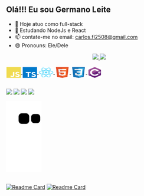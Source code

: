 ## Olá!!! Eu sou Germano Leite

- 🔭 Hoje atuo como full-stack
- 🌱 Estudando NodeJs e React 
- 📫 contate-me no email: carlos.fl2508@gmail.com
- 😄 Pronouns: Ele/Dele

<div align="center">
  <a href="https://github.com/GermanoFLeite">
  <img height="200em" src="https://github-readme-stats.vercel.app/api?username=germanofleite&show_icons=true&theme=tokyonight&include_all_commits=true&count_private=true"/>    
  <img height="200em"  src="https://github-readme-stats.vercel.app/api/top-langs/?username=germanofleite&layout=compact&langs_count=7&theme=tokyonight"/>
</div>

<div style="display: inline_block"><br>
  <img align="center" alt="Rafa-Js" height="30" width="40" src="https://raw.githubusercontent.com/devicons/devicon/master/icons/javascript/javascript-plain.svg">
  <img align="center" alt="Rafa-Ts" height="30" width="40" src="https://raw.githubusercontent.com/devicons/devicon/master/icons/typescript/typescript-plain.svg">
  <img align="center" alt="Rafa-React" height="30" width="40" src="https://raw.githubusercontent.com/devicons/devicon/master/icons/react/react-original.svg">
  <img align="center" alt="Rafa-HTML" height="30" width="40" src="https://raw.githubusercontent.com/devicons/devicon/master/icons/html5/html5-original.svg">
  <img align="center" alt="Rafa-CSS" height="30" width="40" src="https://raw.githubusercontent.com/devicons/devicon/master/icons/css3/css3-original.svg">
  <img align="center" alt="Rafa-Csharp" height="30" width="40" src="https://raw.githubusercontent.com/devicons/devicon/master/icons/csharp/csharp-original.svg">

</div>

##

<div>
    
  <a href="https://instagram.com/germano.fl" target="_blank"><img src="https://img.shields.io/badge/-Instagram-%23E4405F?style=for-the-badge&logo=instagram&logoColor=white" target="_blank"></a>
 <a href="https://discord.gg/wagxzStdcR" target="_blank"><img src="https://img.shields.io/badge/Discord-7289DA?style=for-the-badge&logo=discord&logoColor=white" target="_blank"></a> 
  <a href = "mailto:carlos.fl2508@gmail.com"><img src="https://img.shields.io/badge/Gmail-D14836?style=for-the-badge&logo=gmail&logoColor=white" target="_blank"></a>
  <a href="https://www.linkedin.com/in/germanoferreiradev" target="_blank"><img src="https://img.shields.io/badge/-LinkedIn-%230077B5?style=for-the-badge&logo=linkedin&logoColor=white" target="_blank"></a> 
  
  ![Snake animation](https://github.com/germanofleite/germanofleite/blob/output/github-contribution-grid-snake.svg)
  
</div>
  
 ##
  

  [![Readme Card](https://github-readme-stats.vercel.app/api/pin?username=germanofleite&repo=HackthonUp)](https://github.com/GermanoFLeite/HackthonUp)
  [![Readme Card](https://github-readme-stats.vercel.app/api/pin?username=germanofleite&repo=DevFoods)](https://github.com/GermanoFLeite/DevFoods)

